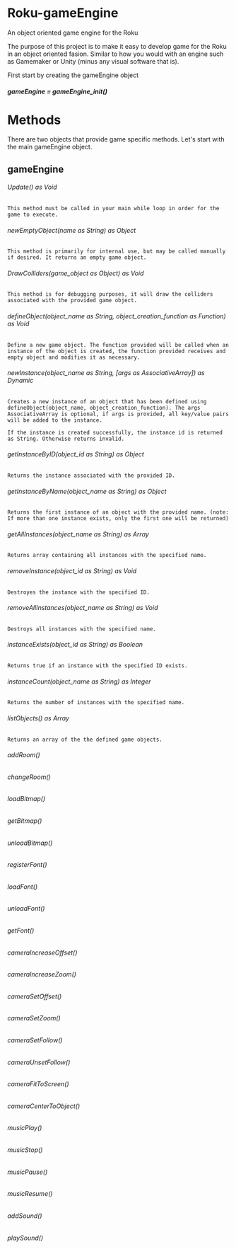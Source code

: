 Roku-gameEngine
======
An object oriented game engine for the Roku

The purpose of this project is to make it easy to develop game for the Roku in an object oriented fasion. Similar to how you would with an engine such as Gamemaker or Unity (minus any visual software that is).

First start by creating the gameEngine object

##### gameEngine = gameEngine_init()

# Methods
There are two objects that provide game specific methods. Let's start with the main gameEngine object.

gameEngine
------

###### Update() as Void
	This method must be called in your main while loop in order for the game to execute.
###### newEmptyObject(name as String) as Object
	This method is primarily for internal use, but may be called manually if desired. It returns an empty game object.
###### DrawColliders(game_object as Object) as Void
	This method is for debugging purposes, it will draw the colliders associated with the provided game object.

###### defineObject(object_name as String, object_creation_function as Function) as Void
	Define a new game object. The function provided will be called when an instance of the object is created, the function provided receives and empty object and modifies it as necessary.
###### newInstance(object_name as String, [args as AssociativeArray]) as Dynamic
	Creates a new instance of an object that has been defined using defineObject(object_name, object_creation_function). The args AssociativeArray is optional, if args is provided, all key/value pairs will be added to the instance.

	If the instance is created successfully, the instance id is returned as String. Otherwise returns invalid.
###### getInstanceByID(object_id as String) as Object
	Returns the instance associated with the provided ID.
###### getInstanceByName(object_name as String) as Object
	Returns the first instance of an object with the provided name. (note: If more than one instance exists, only the first one will be returned)
###### getAllInstances(object_name as String) as Array
	Returns array containing all instances with the specified name.
###### removeInstance(object_id as String) as Void
	Destroyes the instance with the specified ID.
###### removeAllInstances(object_name as String) as Void
	Destroys all instances with the specified name.
###### instanceExists(object_id as String) as Boolean
	Returns true if an instance with the specified ID exists.
###### instanceCount(object_name as String) as Integer
	Returns the number of instances with the specified name.
###### listObjects() as Array
	Returns an array of the the defined game objects.

###### addRoom()
###### changeRoom()

###### loadBitmap()
###### getBitmap()
###### unloadBitmap()

###### registerFont()
###### loadFont()
###### unloadFont()
###### getFont()

###### cameraIncreaseOffset()
###### cameraIncreaseZoom()
###### cameraSetOffset()
###### cameraSetZoom()
###### cameraSetFollow()
###### cameraUnsetFollow()
###### cameraFitToScreen()
###### cameraCenterToObject()

###### musicPlay()
###### musicStop()
###### musicPause()
###### musicResume()

###### addSound()
###### playSound()
